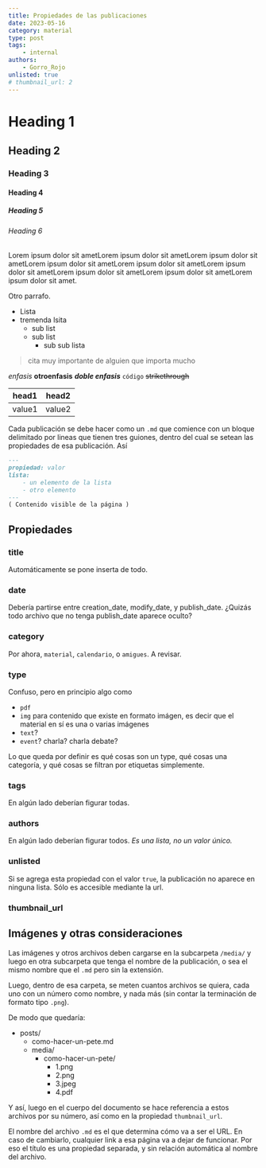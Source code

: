 ```yaml
---
title: Propiedades de las publicaciones
date: 2023-05-16
category: material
type: post
tags:
    - internal
authors:
    - Gorro_Rojo
unlisted: true
# thumbnail_url: 2
---
```

# Heading 1
## Heading 2
### Heading 3
#### Heading 4
##### Heading 5
###### Heading 6

Lorem ipsum dolor sit ametLorem ipsum dolor sit ametLorem ipsum dolor sit ametLorem ipsum dolor sit ametLorem ipsum dolor sit ametLorem ipsum dolor sit ametLorem ipsum dolor sit ametLorem ipsum dolor sit ametLorem ipsum dolor sit amet.

Otro parrafo.

- Lista
- tremenda lsita
  - sub list  
  - sub list
    - sub sub lista

> cita muy importante de alguien que importa mucho

*enfasis* **otroenfasis** ***doble enfasis*** `código` ~~strikethrough~~

|head1|head2|
|-|-|
|value1|value2|

Cada publicación se debe hacer como un `.md` que comience con un bloque delimitado por lineas que tienen tres guiones, dentro del cual se setean las propiedades de esa publicación.
Así

```md
---
propiedad: valor
lista:
    - un elemento de la lista
    - otro elemento
---
( Contenido visible de la página )
```

## Propiedades
### title
Automáticamente se pone inserta de todo.
### date
Debería partirse entre creation_date, modify_date, y publish_date.
¿Quizás todo archivo que no tenga publish_date aparece oculto?
### category
Por ahora, `material`, `calendario`, o `amigues`. A revisar.
### type
Confuso, pero en principio algo como 

- `pdf`
- `img`
  para contenido que existe en formato imágen, es decir que el material en sí es una o varias imágenes
- `text`?
- `event`? charla? charla debate?

Lo que queda por definir es qué cosas son un type, qué cosas una categoría, y qué cosas se filtran por etiquetas simplemente.
### tags
En algún lado deberían figurar todas.
### authors
En algún lado deberían figurar todos. *Es una lista, no un valor único.*
### unlisted
Si se agrega esta propiedad con el valor `true`, la publicación no aparece en ninguna lista. Sólo es accesible mediante la url.
### thumbnail_url
## Imágenes y otras consideraciones

Las imágenes y otros archivos deben cargarse en la subcarpeta `/media/` y luego en otra subcarpeta que tenga el nombre de la publicación, o sea el mismo nombre que el `.md` pero sin la extensión.

Luego, dentro de esa carpeta, se meten cuantos archivos se quiera, cada uno con un número como nombre, y nada más (sin contar la terminación de formato tipo `.png`).

De modo que quedaría:

- posts/
  - como-hacer-un-pete.md
  - media/
    - como-hacer-un-pete/
      - 1.png
      - 2.png
      - 3.jpeg
      - 4.pdf

Y así, luego en el cuerpo del documento se hace referencia a estos archivos por su número, así como en la propiedad `thumbnail_url`.

El nombre del archivo `.md` es el que determina cómo va a ser el URL. En caso de cambiarlo, cualquier link a esa página va a dejar de funcionar. Por eso el título es una propiedad separada, y sin relación automática al nombre del archivo.